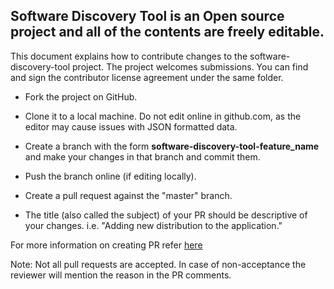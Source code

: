 ## Software Discovery Tool is an Open source project and all of the contents are freely editable.

This document explains how to contribute changes to the software-discovery-tool project. The project welcomes submissions. You can find and sign the contributor license agreement under the same folder.

- Fork the project on GitHub.

- Clone it to a local machine. Do not edit online in github.com, as the editor may cause issues with JSON formatted data.

- Create a branch with the form **software-discovery-tool-feature_name** and make your changes in that branch and commit them.

- Push the branch online (if editing locally).

- Create a pull request against the "master" branch.

- The title (also called the subject) of your PR should be descriptive of your changes. i.e. "Adding new distribution to the application."


For more information on creating PR refer [here](https://help.github.com/articles/creating-a-pull-request/)

Note: Not all pull requests are accepted. In case of non-acceptance the reviewer will mention the reason in the PR comments.

